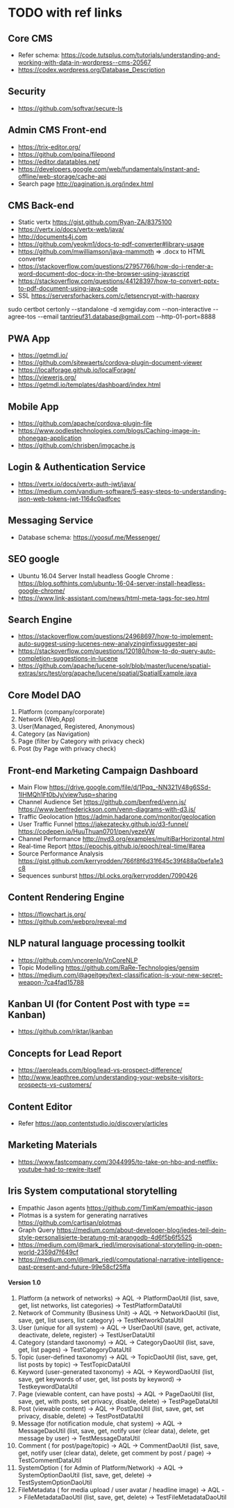 # TODO with ref links

## Core CMS
* Refer schema: https://code.tutsplus.com/tutorials/understanding-and-working-with-data-in-wordpress--cms-20567
* https://codex.wordpress.org/Database_Description

## Security
* https://github.com/softvar/secure-ls

## Admin CMS Front-end
* https://trix-editor.org/
* https://github.com/pqina/filepond
* https://editor.datatables.net/
* https://developers.google.com/web/fundamentals/instant-and-offline/web-storage/cache-api
* Search page http://pagination.js.org/index.html

## CMS Back-end
* Static vertx https://gist.github.com/Ryan-ZA/8375100
* https://vertx.io/docs/vertx-web/java/
* http://documents4j.com
* https://github.com/yeokm1/docs-to-pdf-converter#library-usage
* https://github.com/mwilliamson/java-mammoth => .docx to HTML converter 
* https://stackoverflow.com/questions/27957766/how-do-i-render-a-word-document-doc-docx-in-the-browser-using-javascript
* https://stackoverflow.com/questions/44128397/how-to-convert-pptx-to-pdf-document-using-java-code
* SSL https://serversforhackers.com/c/letsencrypt-with-haproxy

sudo certbot certonly --standalone -d xemgiday.com --non-interactive --agree-tos --email tantrieuf31.database@gmail.com --http-01-port=8888

## PWA App
* https://getmdl.io/
* https://github.com/sitewaerts/cordova-plugin-document-viewer
* https://localforage.github.io/localForage/
* https://viewerjs.org/
* https://getmdl.io/templates/dashboard/index.html 

## Mobile App
* https://github.com/apache/cordova-plugin-file
* https://www.oodlestechnologies.com/blogs/Caching-image-in-phonegap-application
* https://github.com/chrisben/imgcache.js

## Login & Authentication Service
* https://vertx.io/docs/vertx-auth-jwt/java/
* https://medium.com/vandium-software/5-easy-steps-to-understanding-json-web-tokens-jwt-1164c0adfcec

## Messaging Service
* Database schema: https://yoosuf.me/Messenger/

## SEO google
* Ubuntu 16.04 Server Install headless Google Chrome : https://blog.softhints.com/ubuntu-16-04-server-install-headless-google-chrome/ 
* https://www.link-assistant.com/news/html-meta-tags-for-seo.html

## Search Engine
* https://stackoverflow.com/questions/24968697/how-to-implement-auto-suggest-using-lucenes-new-analyzinginfixsuggester-api
* https://stackoverflow.com/questions/120180/how-to-do-query-auto-completion-suggestions-in-lucene
* https://github.com/apache/lucene-solr/blob/master/lucene/spatial-extras/src/test/org/apache/lucene/spatial/SpatialExample.java

## Core Model DAO
1. Platform (company/corporate) 
1. Network (Web,App) 
1. User(Managed, Registered, Anonymous) 
1. Category (as Navigation) 
1. Page (filter by Category with privacy check) 
1. Post (by Page with privacy check)

## Front-end Marketing Campaign Dashboard
* Main Flow https://drive.google.com/file/d/1Pqq_-NN321V48g6SSd-1IHMQh1Ft0bJy/view?usp=sharing
* Channel Audience Set https://github.com/benfred/venn.js/ https://www.benfrederickson.com/venn-diagrams-with-d3.js/
* Traffic Geolocation https://admin.hadarone.com/monitor/geolocation
* User Traffic Funnel https://jakezatecky.github.io/d3-funnel/  https://codepen.io/HuuThuan0701/pen/yezeVW
* Channel Performance http://nvd3.org/examples/multiBarHorizontal.html
* Real-time Report https://epochjs.github.io/epoch/real-time/#area
* Source Performance Analysis https://gist.github.com/kerryrodden/766f8f6d31f645c39f488a0befa1e3c8 
* Sequences sunburst https://bl.ocks.org/kerryrodden/7090426 

## Content Rendering Engine
* https://flowchart.js.org/
* https://github.com/webpro/reveal-md

## NLP natural language processing toolkit
* https://github.com/vncorenlp/VnCoreNLP
* Topic Modelling https://github.com/RaRe-Technologies/gensim
* https://medium.com/@ageitgey/text-classification-is-your-new-secret-weapon-7ca4fad15788

## Kanban UI (for Content Post with type == Kanban)
* https://github.com/riktar/jkanban

## Concepts for Lead Report
* https://aeroleads.com/blog/lead-vs-prospect-difference/
* http://www.leapthree.com/understanding-your-website-visitors-prospects-vs-customers/

## Content Editor
* Refer https://app.contentstudio.io/discovery/articles

## Marketing Materials 
* https://www.fastcompany.com/3044995/to-take-on-hbo-and-netflix-youtube-had-to-rewire-itself

## Iris System computational storytelling
* Empathic Jason agents https://github.com/TimKam/empathic-jason
* Plotmas is a system for generating narratives https://github.com/cartisan/plotmas
* Graph Query https://medium.com/about-developer-blog/jedes-teil-dein-style-personalisierte-beratung-mit-arangodb-4d6f5b6f5525
* https://medium.com/@mark_riedl/improvisational-storytelling-in-open-world-2359d7f649cf
* https://medium.com/@mark_riedl/computational-narrative-intelligence-past-present-and-future-99e58cf25ffa


#### Version 1.0
1. Platform (a network of networks) -> AQL -> PlatformDaoUtil (list, save, get, list networks, list categories) -> TestPlatformDataUtil
1. Network of Community (Business Unit) -> AQL -> NetworkDaoUtil (list, save, get, list users, list category) -> TestNetworkDataUtil
1. User (unique for all system) -> AQL -> UserDaoUtil (save, get, activate,  deactivate, delete, register) -> TestUserDataUtil
1. Category (standard taxonomy) -> AQL -> CategoryDaoUtil (list, save, get, list pages) -> TestCategoryDataUtil
1. Topic (user-defined taxonomy) -> AQL -> TopicDaoUtil (list, save, get, list posts by topic) -> TestTopicDataUtil
1. Keyword (user-generated taxonomy) -> AQL -> KeywordDaoUtil (list, save, get keywords of user, get, list posts by keyword) -> TestkeywordDataUtil
1. Page (viewable content, can have posts) -> AQL -> PageDaoUtil (list, save, get, with posts, set privacy, disable, delete) -> TestPageDataUtil
1. Post (viewable content) -> AQL -> PostDaoUtil (list, save, get, set privacy, disable, delete) -> TestPostDataUtil
1. Message (for notification module, chat system) -> AQL -> MessageDaoUtil (list, save, get, notify user (clear data), delete, get message by user) -> TestMessageDataUtil
1. Comment ( for post/page/topic) -> AQL -> CommentDaoUtil (list, save, get, notify user (clear data), delete, get comment by post / page) -> TestCommentDataUtil
1. SystemOption ( for Admin of Platform/Network) -> AQL -> SystemOptionDaoUtil (list, save, get, delete) -> TestSystemOptionDaoUtil
1. FileMetadata ( for media upload / user avatar / headline image) -> AQL -> FileMetadataDaoUtil (list, save, get, delete) -> TestFileMetadataDaoUtil